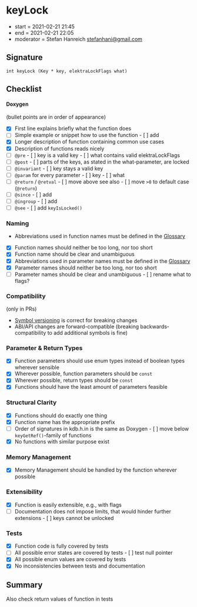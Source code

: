 # keyLock

- start = 2021-02-21 21:45
- end = 2021-02-21 22:05
- moderator = Stefan Hanreich <stefanhani@gmail.com>

## Signature

`int keyLock (Key * key, elektraLockFlags what)`

## Checklist

#### Doxygen

(bullet points are in order of appearance)

- [x] First line explains briefly what the function does
- [ ] Simple example or snippet how to use the function
      - [ ] add
- [x] Longer description of function containing common use cases
- [x] Description of functions reads nicely
- [ ] `@pre`
      - [ ] key is a valid key
      - [ ] what contains valid elektraLockFlags
- [ ] `@post`
      - [ ] parts of the keys, as stated in the what-parameter, are locked
- [ ] `@invariant`
      - [ ] key stays a valid key
- [ ] `@param` for every parameter
      - [ ] key
      - [ ] what
- [ ] `@return` / `@retval`
      - [ ] move above see also
      - [ ] move `>0` to default case (`@return`)
- [ ] `@since`
      - [ ] add
- [ ] `@ingroup`
      - [ ] add
- [ ] `@see`
      - [ ] add `keyIsLocked()`

### Naming

- Abbreviations used in function names must be defined in the
      [Glossary](/doc/help/elektra-glossary.md)
- [x] Function names should neither be too long, nor too short
- [x] Function name should be clear and unambiguous
- [x] Abbreviations used in parameter names must be defined in the
      [Glossary](/doc/help/elektra-glossary.md)
- [x] Parameter names should neither be too long, nor too short
- [ ] Parameter names should be clear and unambiguous
      - [ ] rename what to flags?

### Compatibility

(only in PRs)

- [Symbol versioning](/doc/dev/symbol-versioning.md)
      is correct for breaking changes
- ABI/API changes are forward-compatible (breaking backwards-compatibility
      to add additional symbols is fine)

### Parameter & Return Types

- [x] Function parameters should use enum types instead of boolean types
      wherever sensible
- [x] Wherever possible, function parameters should be `const`
- [x] Wherever possible, return types should be `const`
- [x] Functions should have the least amount of parameters feasible

### Structural Clarity

- [x] Functions should do exactly one thing
- [x] Function name has the appropriate prefix
- [ ] Order of signatures in kdb.h.in is the same as Doxygen
      - [ ] move below `keyGetRef()`-family of functions
- [x] No functions with similar purpose exist

### Memory Management

- [x] Memory Management should be handled by the function wherever possible

### Extensibility

- [x] Function is easily extensible, e.g., with flags
- [ ] Documentation does not impose limits, that would hinder further extensions
      - [ ] keys cannot be unlocked

### Tests

- [x] Function code is fully covered by tests
- [ ] All possible error states are covered by tests
      - [ ] test null pointer
- [x] All possible enum values are covered by tests
- [x] No inconsistencies between tests and documentation

## Summary
Also check return values of function in tests